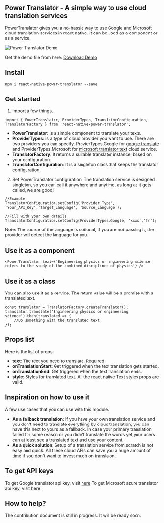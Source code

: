 ## Power Translator - A simple way to use cloud translation services
PowerTranslator gives you a no-hassle way to use Google and Microsoft cloud translation services in react native. It can be used as a component or as a service.

![Power Translator Demo](https://github.com/danielkalbasi/react-native-power-translator/blob/master/power-translator-demo.gif)

Get the demo file from here: [Download Demo](https://gist.github.com/danielkalbasi/350d960a6d28016a3331f6a9c7baefa4)
## Install
```
npm i react-native-power-translator --save
```
## Get started
1. Import a few things.
```
import { PowerTranslator, ProviderTypes, TranslatorConfiguration, TranslatorFactory } from 'react-native-power-translator';
```
* **PowerTranslator**: is a simple component to translate your texts.
* **ProviderTypes**: is a type of cloud provider you want to use. There are two providers you can specify. ProvierTypes.Google for [google translate](https://cloud.google.com/translate/docs/) and ProviderTypes.Microsoft for [microsoft translator text](https://azure.microsoft.com/en-us/services/cognitive-services/translator-text-api/) cloud service.
* **TranslatorFactory**: It returns a suitable translator instance, based on your configuration.
* **TranslatorConfiguration**: It is a singleton class that keeps the translator configuration.

2. Set PowerTranslator configuration. The translation service is designed singleton, so you can call it anywhere and anytime, as long as it gets called, we are good!
```
//Example
TranslatorConfiguration.setConfig('Provider_Type', 'Your_API_Key','Target_Language', 'Source_Language');

//Fill with your own details
TranslatorConfiguration.setConfig(ProviderTypes.Google, 'xxxx','fr');
```
Note: The source of the language is optional, if you are not passing it, the provider will detect the language for you.
## Use it as a component
```
<PowerTranslator text={'Engineering physics or engineering science refers to the study of the combined disciplines of physics'} />
```
## Use it as a class
You can also use it as a service. The return value will be a promise with a translated text.
```
const translator = TranslatorFactory.createTranslator();
translator.translate('Engineering physics or engineering science').then(translated => {
    //Do something with the translated text
});
```
## Props list
Here is the list of props: 
* **text**: The text you need to translate. Required.
* **onTranslationStart**: Get triggered when the text translation gets started.
* **onTranslationEnd**: Get triggered when the text translation ends.
* **style**: Styles for translated text. All the react native Text styles props are valid.
## Inspiration on how to use it
A few use cases that you can use with this module.
* **As a fallback translation**: If you have your own translation service and you don't need to translate everything by cloud translation, you can have this next to yours as a fallback. In case your primary translation failed for some reason or you didn't translate the words yet,your users can at least see a translated text and use your content.
* **As a quick solution**: Setup of a translation service from scratch is not easy and quick. All these cloud APIs can save you a huge amount of time if you don't want to invest much on translaion.
## To get API keys
To get Google translator api key, visit [here](https://cloud.google.com/translate/docs/getting-started)
To get Microsoft azure translator api key, visit [here](https://www.microsoft.com/en-us/translator/getstarted.aspx)
## How to help?
The contribution document is still in progress. It will be ready soon.